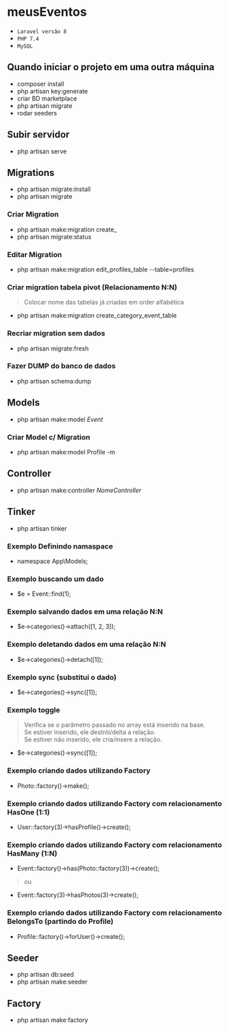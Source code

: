 # meusEventos

- `Laravel versão 8`
- `PHP 7.4`
- `MySQL`

## Quando iniciar o projeto em uma outra máquina
- composer install
- php artisan key:generate
- criar BD marketplace
- php artisan migrate
- rodar seeders

## Subir servidor
- php artisan serve

## Migrations

- php artisan migrate:install
- php artisan migrate

### Criar Migration
- php artisan make:migration create_
- php artisan migrate:status

### Editar Migration
- php artisan make:migration edit_profiles_table --table=profiles

### Criar migration tabela pivot (Relacionamento N:N)
> Colocar nome das tabelas já criadas em order alfabética
- php artisan make:migration create_category_event_table

### Recriar migration sem dados
- php artisan migrate:fresh

### Fazer DUMP do banco de dados
- php artisan schema:dump

## Models
- php artisan make:model *Event* 

### Criar Model c/ Migration
- php artisan make:model Profile -m

## Controller
- php artisan make:controller *NomeController*

## Tinker
- php artisan tinker

### Exemplo Definindo namaspace
- namespace App\Models;

### Exemplo buscando um dado
- $e = Event::find(1);

### Exemplo salvando dados em uma relação N:N
- $e->categories()->attach([1, 2, 3]);

### Exemplo deletando dados em uma relação N:N
- $e->categories()->detach([1]);

### Exemplo sync (substitui o dado)
- $e->categories()->sync([1]);

### Exemplo toggle
> Verifica se o parâmetro passado no array está inserido na base.  
> Se estiver inserido, ele destrói/delta a relação.  
> Se estiver não inserido, ele cria/insere a relação.  
- $e->categories()->sync([1]);  

### Exemplo criando dados utilizando Factory
- Photo::factory()->make();  

### Exemplo criando dados utilizando Factory com relacionamento HasOne (1:1)
- User::factory(3)->hasProfile()->create();

### Exemplo criando dados utilizando Factory com relacionamento HasMany (1:N)
- Event::factory()->has(Photo::factory(3))->create();
> ou  
- Event::factory(3)->hasPhotos(3)->create();

### Exemplo criando dados utilizando Factory com relacionamento BelongsTo (partindo do Profile)
- Profile::factory()->forUser()->create();

## Seeder
- php artisan db:seed
- php artisan make:seeder

## Factory
- php artisan make:factory 